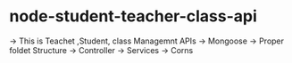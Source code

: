 # node-student-teacher-class-api

-> This is Teachet ,Student, class Managemnt APIs
-> Mongoose
-> Proper foldet Structure 
    -> Controller
    -> Services
    -> Corns 
